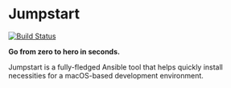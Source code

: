 
# Jumpstart

[![Build Status](https://travis-ci.com/adityarpillai/macOS-developer-setup.svg?branch=master)](https://travis-ci.com/adityarpillai/macOS-developer-setup)

**Go from zero to hero in seconds.**

Jumpstart is a fully-fledged Ansible tool that helps quickly install necessities for a macOS-based development environment.  

